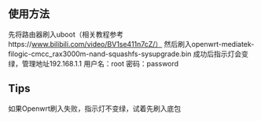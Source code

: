 ## 使用方法

先将路由器刷入uboot（相关教程参考https://www.bilibili.com/video/BV1se411n7cZ/）
然后刷入openwrt-mediatek-filogic-cmcc_rax3000m-nand-squashfs-sysupgrade.bin 
成功后指示灯会变绿，管理地址192.168.1.1
用户名：root
密码：password

## Tips

如果Openwrt刷入失败，指示灯不变绿，试着先刷入底包
